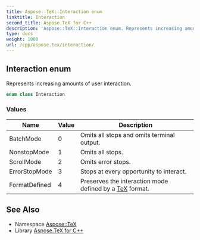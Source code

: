 ```yaml
---
title: Aspose::TeX::Interaction enum
linktitle: Interaction
second_title: Aspose.TeX for C++
description: 'Aspose::TeX::Interaction enum. Represents increasing amounts of user interaction in C++.'
type: docs
weight: 1000
url: /cpp/aspose.tex/interaction/
---
```

## Interaction enum


Represents increasing amounts of user interaction.

```cpp
enum class Interaction
```

### Values

| Name | Value | Description |
| --- | --- | --- |
| BatchMode | 0 | Omits all stops and omits terminal output. |
| NonstopMode | 1 | Omits all stops. |
| ScrollMode | 2 | Omits error stops. |
| ErrorStopMode | 3 | Stops at every opportunity to interact. |
| FormatDefined | 4 | Preserves the interaction mode defined by a [TeX](../) format. |

## See Also

* Namespace [Aspose::TeX](../)
* Library [Aspose.TeX for C++](../../)
